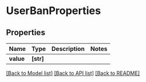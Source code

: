 # UserBanProperties


## Properties
Name | Type | Description | Notes
------------ | ------------- | ------------- | -------------
**value** | **[str]** |  | 

[[Back to Model list]](../README.md#documentation-for-models) [[Back to API list]](../README.md#documentation-for-api-endpoints) [[Back to README]](../README.md)


